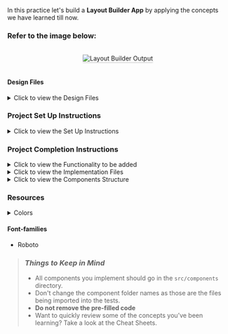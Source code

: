 In this practice let's build a **Layout Builder App** by applying the concepts we have learned till now.

### Refer to the image below:

<br/>
<div style="text-align: center;">
    <img src="https://assets.ccbp.in/frontend/content/react-js/layout-builder-output.gif" alt="Layout Builder Output" style="max-width:70%;box-shadow:0 2.8px 2.2px rgba(0, 0, 0, 0.12)">
</div>
<br/>

#### Design Files

<details>
<summary>Click to view the Design Files</summary>

- [Extra Small (Size < 576px) and Small (Size >= 576px)](https://assets.ccbp.in/frontend/content/react-js/layout-builder-sm-output.png)
- [Medium (Size >= 768px), Large (Size >= 992px) and Extra Large (Size >= 1200px)](https://assets.ccbp.in/frontend/content/react-js/layout-builder-lg-output.png)

</details>

### Project Set Up Instructions

<details>
<summary>Click to view the Set Up Instructions</summary>

- Download dependencies by running `npm install`
- Start up the app using `npm start`
</details>

### Project Completion Instructions

<details>
<summary>Click to view the Functionality to be added</summary>

#### Add Functionality

The app must have the following functionalities

- Initially, the app consists of 3 HTML checkbox input elements with label text as Content, Left Navbar, Right Navbar respectively.
- Initially, every checkbox should be checked and all the elements in the layout should be displayed.
- When the Content checkbox is unchecked then the content element should not be displayed.
- When the Left Navbar checkbox is unchecked then the Left Navbar element should not be displayed.
- When the Right Navbar checkbox is unchecked then the Right Navbar element should not be displayed.
- The following are the keys used in the context
  - `showContent` - this variable is used to display the Content Element
  - `showLeftNavbar` - this variable is used to display the Left Navbar Element
  - `showRightNavbar` - this variable is used to display the Right Navbar Element
  - `onToggleShowContent` - this function is used to update the value of the `showContent`
  - `onToggleShowLeftNavbar` - this function is used to update the value of the `showLeftNavbar`
  - `onToggleShowRightNavbar` - this function is used to update the value of the `showRightNavbar`
- When the checkbox is checked, then the respective element should be displayed accordingly.

</details>

<details>
<summary>Click to view the Implementation Files</summary>

- Your task is to complete the implementation of
  - `src/App.js`
  - `src/App.css`
  - `src/components/ConfigurationController/index.js`
  - `src/components/ConfigurationController/index.css`
  - `src/components/Layout/index.js`
  - `src/components/Layout/index.css`
  - `src/components/Header/index.js`
  - `src/components/Header/index.css`
  - `src/components/Body/index.js`
  - `src/components/Body/index.css`
  - `src/components/Footer/index.js`
  - `src/components/Footer/index.css`
  </details>

<details>
<summary>Click to view the Components Structure</summary>

#### Components Structure

<br/>
<div style="text-align: center;">
    <img src="https://assets.ccbp.in/frontend/content/react-js/layout-builder-component-breakdown-structure.png" alt="layout builder component structure breakdown" style="max-width:100%;box-shadow:0 2.8px 2.2px rgba(0, 0, 0, 0.12)">
</div>
<br/>

</details>

### Resources

<details>
<summary>Colors</summary>

#### Colors

<div style="background-color: #475569; width: 150px; padding: 10px; color: white">Hex: #475569</div>
<div style="background-color: #e2e8f0; width: 150px; padding: 10px; color: black">Hex: #e2e8f0</div>
<div style="background-color: #f1f5f9; width: 150px; padding: 10px; color: black">Hex: #f1f5f9</div>
<div style="background-color: #64748b; width: 150px; padding: 10px; color: white">Hex: #64748b</div>
<div style="background-color: #cbd5e1; width: 150px; padding: 10px; color: black">Hex: #cbd5e1</div>

<br/>
</details>

#### Font-families

- Roboto

> ### _Things to Keep in Mind_
>
> - All components you implement should go in the `src/components` directory.
> - Don't change the component folder names as those are the files being imported into the tests.
> - **Do not remove the pre-filled code**
> - Want to quickly review some of the concepts you’ve been learning? Take a look at the Cheat Sheets.
